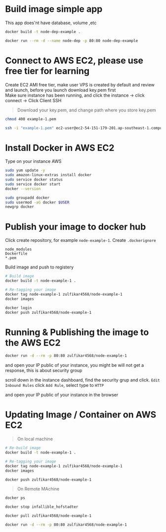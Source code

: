# Build image simple app
This app does'nt have database, volume ,etc
```bash
docker build -t node-dep-example .

docker run --rm -d --name node-dep -p 80:80 node-dep-example
```

# Connect to AWS EC2, please use free tier for learning
Create EC2 AMI free tier, make user VPS is created by default and review and launch, before you launch download key.pem first <br>
Make sure instance has been running, and click the instance -> click connect -> Click Client SSH
> Download your key.pem, and change path where you store key.pem
```bash
chmod 400 example-1.pem

ssh -i "example-1.pem" ec2-user@ec2-54-151-179-201.ap-southeast-1.compute.amazonaws.com
```

# Install Docker in AWS EC2
Type on your instance AWS
```bash
sudo yum update -y
sudo amazon-linux-extras install docker
sudo service docker status
sudo service docker start
docker --version

sudo groupadd docker
sudo usermod -aG docker $USER
newgrp docker
```

# Publish your image to docker hub
Click create repository, for example `node-example-1`. Create `.dockerignore`
```
node_modules
Dockerfile
*.pem
```
Build image and push to registery
```bash
# Build image
docker build -t node-example-1 .

# Re-tagging your image
docker tag node-example-1 zulfikar4568/node-example-1
docker images

docker login
docker push zulfikar4568/node-example-1
```

# Running & Publishing the image to the AWS EC2
```bash
docker run -d --rm -p 80:80 zulfikar4568/node-example-1
```
and open your IP public of your instance, you might be will not get a response, this is about security group

scroll down in the instance dashboard, find the security grup and click. `Edit Inbound Rules` click `Add Rule`, select type to `HTTP`

and open your IP public of your instance in the browser

# Updating Image / Container on AWS EC2
> On local machine
```bash
# Re-build image
docker build -t node-example-1 .

# Re-tagging your image
docker tag node-example-1 zulfikar4568/node-example-1
docker images

docker push zulfikar4568/node-example-1
```
> On Remote MAchine
```bash
docker ps

docker stop infallible_hofstadter

docker pull zulfikar4568/node-example-1

docker run -d --rm -p 80:80 zulfikar4568/node-example-1
```
